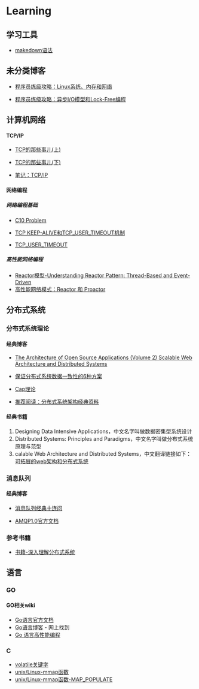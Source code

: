 # Learning
## 学习工具
- [makedown语法](https://www.jianshu.com/p/191d1e21f7ed)

## 未分类博客
- [程序员练级攻略：Linux系统、内存和网络](https://time.geekbang.org/column/article/9759)

- [程序员练级攻略：异步I/O模型和Lock-Free编程](https://time.geekbang.org/column/article/9851)


## 计算机网络
#### TCP/IP
- [TCP的那些事儿(上)](https://coolshell.cn/articles/11564.html) 

- [TCP的那些事儿(下)](https://coolshell.cn/articles/11609.html)

- [笔记：TCP/IP](https://github.com/zhan81776075/Learning/blob/main/%E8%AE%A1%E7%AE%97%E6%9C%BA%E5%9F%BA%E7%A1%80/%E8%AE%A1%E7%AE%97%E6%9C%BA%E7%BD%91%E7%BB%9C/tcpip.md)

#### 网络编程
##### 网络编程基础
- [C10 Problem](https://en.wikipedia.org/wiki/C10k_problem)

- [TCP KEEP-ALIVE和TCP_USER_TIMEOUT机制](https://blog.csdn.net/u014436243/article/details/116856572)

- [TCP_USER_TIMEOUT](https://xujianhai.fun/posts/tcp_user_timeout/)

##### 高性能网络编程
- [Reactor模型-Understanding Reactor Pattern: Thread-Based and Event-Driven](https://dzone.com/articles/understanding-reactor-pattern-thread-based-and-eve)
- [高性能网络模式：Reactor 和 Proactor](https://www.xiaolincoding.com/os/8_network_system/reactor.html#%E6%BC%94%E8%BF%9B)
## 分布式系统
### 分布式系统理论
#### 经典博客
- [The Architecture of Open Source Applications (Volume 2) Scalable Web Architecture and Distributed Systems](https://aosabook.org/en/v2/distsys.html)

- [保证分布式系统数据一致性的6种方案](https://cloud.tencent.com/developer/article/1041507)

- [Cap理论](https://cloud.tencent.com/developer/article/1860632)

- [推荐阅读：分布式系统架构经典资料](https://time.geekbang.org/column/article/2080)

#### 经典书籍
1. Designing Data Intensive Applications，中文名字叫做数据密集型系统设计
2. Distributed Systems: Principles and Paradigms，中文名字叫做分布式系统原理与范型
3. calable Web Architecture and Distributed Systems，中文翻译链接如下：[可拓展的web架构和分布式系统](http://nettee.github.io/posts/2016/Scalable-Web-Architecture-and-Distributed-Systems/)
### 消息队列
#### 经典博客
- [消息队列经典十连问](https://ost.51cto.com/posts/13284)

- [AMQP1.0官方文档](https://www.amqp.org/specification/1.0/amqp-org-download)

### 参考书籍
- [书籍-深入理解分布式系统](https://github.com/zhan81776075/Learning/tree/main/%E5%88%86%E5%B8%83%E5%BC%8F%E7%B3%BB%E7%BB%9F/%E5%88%86%E5%B8%83%E5%BC%8F%E7%B3%BB%E7%BB%9F%E7%90%86%E8%AE%BA)

## 语言
### GO
#### GO相关wiki
- [Go语言官方文档](https://go-zh.org/doc/)
- [Go语言博客](https://www.flysnow.org) - 网上找到
- [Go 语言高性能编程](https://geektutu.com/post/high-performance-go.html)
### C
- [volatile关键字](https://www.cnblogs.com/yc_sunniwell/archive/2010/07/14/1777432.html)
- [unix/Linux-mmap函数](https://cloud.tencent.com/developer/article/1797000)
- [unix/Linux-mmap函数-MAP_POPULATE](https://blog.yufeng.info/archives/2481)

